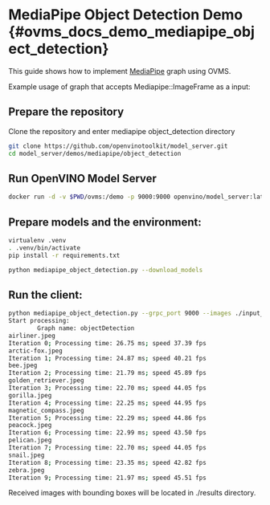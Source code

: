 # MediaPipe Object Detection Demo {#ovms_docs_demo_mediapipe_object_detection}

This guide shows how to implement [MediaPipe](../../../docs/mediapipe.md) graph using OVMS.

Example usage of graph that accepts Mediapipe::ImageFrame as a input:

## Prepare the repository

Clone the repository and enter mediapipe object_detection directory
```bash
git clone https://github.com/openvinotoolkit/model_server.git
cd model_server/demos/mediapipe/object_detection
```

## Run OpenVINO Model Server
```bash
docker run -d -v $PWD/ovms:/demo -p 9000:9000 openvino/model_server:latest --config_path /demo/config.json --port 9000
```

## Prepare models and the environment:
```bash
virtualenv .venv
. .venv/bin/activate
pip install -r requirements.txt

python mediapipe_object_detection.py --download_models
```

## Run the client:
```bash
python mediapipe_object_detection.py --grpc_port 9000 --images ./input_images.txt
Start processing:
        Graph name: objectDetection
airliner.jpeg
Iteration 0; Processing time: 26.75 ms; speed 37.39 fps
arctic-fox.jpeg
Iteration 1; Processing time: 24.87 ms; speed 40.21 fps
bee.jpeg
Iteration 2; Processing time: 21.79 ms; speed 45.89 fps
golden_retriever.jpeg
Iteration 3; Processing time: 22.70 ms; speed 44.05 fps
gorilla.jpeg
Iteration 4; Processing time: 22.25 ms; speed 44.95 fps
magnetic_compass.jpeg
Iteration 5; Processing time: 22.29 ms; speed 44.86 fps
peacock.jpeg
Iteration 6; Processing time: 22.99 ms; speed 43.50 fps
pelican.jpeg
Iteration 7; Processing time: 22.70 ms; speed 44.05 fps
snail.jpeg
Iteration 8; Processing time: 23.35 ms; speed 42.82 fps
zebra.jpeg
Iteration 9; Processing time: 21.97 ms; speed 45.51 fps
```
Received images with bounding boxes will be located in ./results directory.
